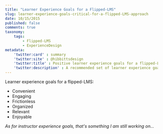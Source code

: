```yaml
---
title: "Learner Experience Goals for a Flipped-LMS"
slug: learner-experience-goals-critical-for-a-flipped-LMS-approach
date: 10/15/2015
published: false
comments: true
taxonomy:
    tags:
        - Flipped-LMS
        - ExperienceDesign
metadata:
    'twitter:card' : summary
    'twitter:site' : @hibbittsdesign
    'twitter:title' : Positive learner experience goals for a flipped-LMS
    'twitter:description' : A recommended set of learner experience goals for a flipped-LMS.
---
```


Learner experience goals for a flipped-LMS:
* Convenient
* Engaging
* Frictionless
* Organized
* Relevant
* Enjoyable

_As for instructor experience goals, that's something I am still working on..._
